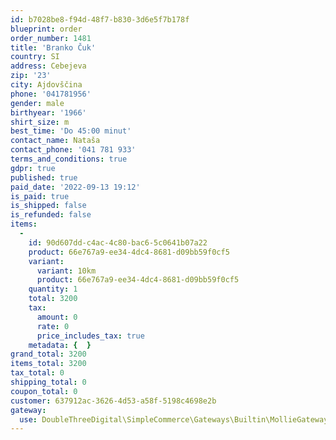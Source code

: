 ```yaml
---
id: b7028be8-f94d-48f7-b830-3d6e5f7b178f
blueprint: order
order_number: 1481
title: 'Branko Čuk'
country: SI
address: Cebejeva
zip: '23'
city: Ajdovščina
phone: '041781956'
gender: male
birthyear: '1966'
shirt_size: m
best_time: 'Do 45:00 minut'
contact_name: Nataša
contact_phone: '041 781 933'
terms_and_conditions: true
gdpr: true
published: true
paid_date: '2022-09-13 19:12'
is_paid: true
is_shipped: false
is_refunded: false
items:
  -
    id: 90d607dd-c4ac-4c80-bac6-5c0641b07a22
    product: 66e767a9-ee34-4dc4-8681-d09bb59f0cf5
    variant:
      variant: 10km
      product: 66e767a9-ee34-4dc4-8681-d09bb59f0cf5
    quantity: 1
    total: 3200
    tax:
      amount: 0
      rate: 0
      price_includes_tax: true
    metadata: {  }
grand_total: 3200
items_total: 3200
tax_total: 0
shipping_total: 0
coupon_total: 0
customer: 637912ac-3626-4d53-a58f-5198c4698e2b
gateway:
  use: DoubleThreeDigital\SimpleCommerce\Gateways\Builtin\MollieGateway
---
```

